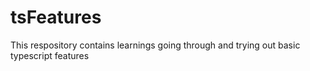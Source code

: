 # tsFeatures
This respository contains learnings going through and trying out basic typescript features
